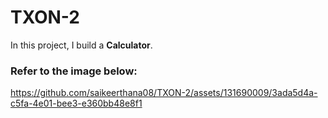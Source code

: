 # TXON-2

In this project, I build a **Calculator**.

### Refer to the image below:

https://github.com/saikeerthana08/TXON-2/assets/131690009/3ada5d4a-c5fa-4e01-bee3-e360bb48e8f1

